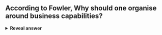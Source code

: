 ## According to Fowler, Why should one organise around business capabilities?
<details>
<summary><b>Reveal answer</b></summary>
So that each service team connects right through to service users<br>Judged on how it affects business outcomes
</details>
